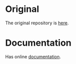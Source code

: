 # Original

The original repository is [here][original].

[original]: https://github.com/lossycrypt/eradicators-library


# Documentation

Has online [documentation].

[documentation]: https://lossycrypt.github.io/erlib/index.html